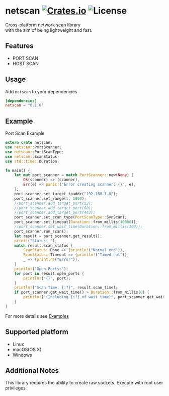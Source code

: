 [crates-badge]: https://img.shields.io/crates/v/netscan.svg
[crates-url]: https://crates.io/crates/netscan
[license-badge]: https://img.shields.io/crates/l/netscan.svg
[examples-url]: https://github.com/shellrow/netscan/tree/main/examples

# netscan [![Crates.io][crates-badge]][crates-url] ![License][license-badge]
Cross-platform network scan library  
with the aim of being lightweight and fast. 

## Features
- PORT SCAN
- HOST SCAN

## Usage
Add `netscan` to your dependencies  
```toml:Cargo.toml
[dependencies]
netscan = "0.1.0"
```

## Example
Port Scan Example
```rust
extern crate netscan;
use netscan::PortScanner;
use netscan::PortScanType;
use netscan::ScanStatus;
use std::time::Duration;

fn main() {
    let mut port_scanner = match PortScanner::new(None) {
        Ok(scanner) => (scanner),
        Err(e) => panic!("Error creating scanner: {}", e),
    };
    port_scanner.set_target_ipaddr("192.168.1.8");
    port_scanner.set_range(1, 1000);
    //port_scanner.add_target_port(22);
    //port_scanner.add_target_port(80);
    //port_scanner.add_target_port(443);
    port_scanner.set_scan_type(PortScanType::SynScan);
    port_scanner.set_timeout(Duration::from_millis(10000));
    //port_scanner.set_wait_time(Duration::from_millis(100));
    port_scanner.run_scan();
    let result = port_scanner.get_result();
    print!("Status: ");
    match result.scan_status {
        ScanStatus::Done => {println!("Normal end")},
        ScanStatus::Timeout => {println!("Timed out")},
        _ => {println!("Error")},
    }
    println!("Open Ports:");
    for port in result.open_ports {
        println!("{}", port);
    }
    println!("Scan Time: {:?}", result.scan_time);
    if port_scanner.get_wait_time() > Duration::from_millis(0) {
        println!("(Including {:?} of wait time)", port_scanner.get_wait_time());
    }
}
```

For more details see [Examples][examples-url]

## Supported platform
- Linux
- macOS(OS X)
- Windows

## Additional Notes
This library requires the ability to create raw sockets.  Execute with root user privileges.  
